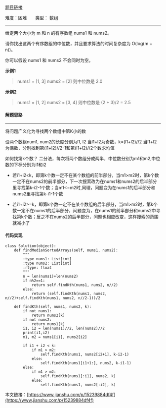  [题目链接](https://leetcode-cn.com/problems/median-of-two-sorted-arrays/)

难度：困难          &nbsp;&nbsp;&nbsp;&nbsp;&nbsp;&nbsp;类型：  数组
***
 
给定两个大小为 m 和 n 的有序数组 nums1 和 nums2。

请你找出这两个有序数组的中位数，并且要求算法的时间复杂度为 O(log(m + n))。

你可以假设 nums1 和 nums2 不会同时为空。
 
**示例1**
> nums1 = [1, 3]
nums2 = [2]
则中位数是 2.0

**示例2**
>nums1 = [1, 2]
nums2 = [3, 4]
则中位数是 (2 + 3)/2 = 2.5

#### 解题思路
***
 将问题广义化为寻找两个数组中第K小的数

设两个数组num1, num2的长度分别为l1, l2
当l1+l2为奇数，k=(l1+l2)//2
当l1+l2为偶数，分别找到第(l1+l2)//2-1和第(l1+l2)//2个数求均值

如何找第k个数？
二分法，每次将两个数组分成两半，中位数分别为m1和m2,中位数的下标分别为i1和i2

- 若i1+i2<k，即第k个数一定不在某个数组的前半部分，当m1>m2时，第k个数一定不在nums2的前半部分，下一次搜索改为在nums1和nums2的后半部分里寻找第k-i2-1个数；当m1<=m2时,同理，问题变为在nums1的后半部分和nums2里寻找第k-i1-1个数

- 若i1+i2>=k，即第k个数一定不在某个数组的后半部分，当m1>m2时，第k个数一定不在nums1的后半部分，问题变为，在nums1的前半部分和nums2中寻找第k个数；反之不在nums2的后半部分，问题也相应改变，这样搜索的范围就减小了



#### 代码实现
```
class Solution(object):
    def findMedianSortedArrays(self, nums1, nums2):
        """
        :type nums1: List[int]
        :type nums2: List[int]
        :rtype: float
        """
        n = len(nums1)+len(nums2)
        if n%2==1:
            return self.findKth(nums1, nums2, n//2)
        else:
            return (self.findKth(nums1, nums2, n//2)+self.findKth(nums1, nums2, n//2-1))/2
        
    def findKth(self, nums1, nums2, k):
        if not nums1:
            return nums2[k]
        if not nums2:
            return nums1[k]
        i1, i2 = len(nums1)//2, len(nums2)//2
        print(i1,i2)
        m1, m2 = nums1[i1], nums2[i2]
        
        if i1 + i2 < k:
            if m1 > m2:
                self.findKth(nums1, nums2[i2+1], k-i2-1)
            else: 
                self.findKth(nums1[i1+1:], nums2, k-i1-1)
        else:
            if m1 > m2:
                self.findKth(nums1[:i1], nums2, k)
            else:
                self.findKth(nums1, nums2[:i2], k)
```

本文链接：[https://www.jianshu.com/p/15239884df4f](https://www.jianshu.com/p/15239884df4f)
